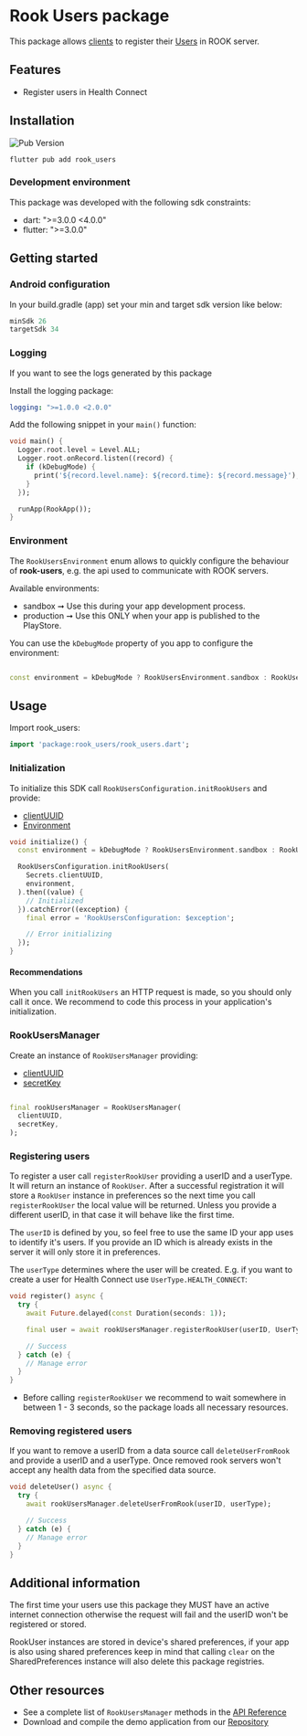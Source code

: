 # Rook Users package

This package allows [clients](https://docs.tryrook.io/docs/Definitions/#client) to register
their [Users](https://docs.tryrook.io/docs/Definitions/#user) in ROOK server.

## Features

* Register users in Health Connect

## Installation

![Pub Version](https://img.shields.io/pub/v/rook_users?style=for-the-badge&logo=flutter&label=pubdev&color=7200F7)

```text
flutter pub add rook_users
```

### Development environment

This package was developed with the following sdk constraints:

* dart: ">=3.0.0 <4.0.0"
* flutter: ">=3.0.0"

## Getting started

### Android configuration

In your build.gradle (app) set your min and target sdk version like below:

```groovy
minSdk 26
targetSdk 34
```

### Logging

If you want to see the logs generated by this package

Install the logging package:

```yaml
logging: ">=1.0.0 <2.0.0"
```

Add the following snippet in your `main()` function:

```dart
void main() {
  Logger.root.level = Level.ALL;
  Logger.root.onRecord.listen((record) {
    if (kDebugMode) {
      print('${record.level.name}: ${record.time}: ${record.message}');
    }
  });

  runApp(RookApp());
}
```

### Environment

The `RookUsersEnvironment` enum allows to quickly configure the behaviour of **rook-users**, e.g. the
api used to communicate with ROOK servers.

Available environments:

* sandbox ➞ Use this during your app development process.
* production ➞ Use this ONLY when your app is published to the PlayStore.

You can use the `kDebugMode` property of you app to configure the environment:

```dart

const environment = kDebugMode ? RookUsersEnvironment.sandbox : RookUsersEnvironment.production;
```

## Usage

Import rook_users:

```dart
import 'package:rook_users/rook_users.dart';
```

### Initialization

To initialize this SDK call `RookUsersConfiguration.initRookUsers` and provide:

* [clientUUID](https://docs.tryrook.io/docs/Definitions/#client_uuid)
* [Environment](#environment)

```dart
void initialize() {
  const environment = kDebugMode ? RookUsersEnvironment.sandbox : RookUsersEnvironment.production;

  RookUsersConfiguration.initRookUsers(
    Secrets.clientUUID,
    environment,
  ).then((value) {
    // Initialized
  }).catchError((exception) {
    final error = 'RookUsersConfiguration: $exception';

    // Error initializing
  });
}
```

#### Recommendations

When you call `initRookUsers` an HTTP request is made, so you should only call it once. We recommend to code this
process in your application's initialization.

### RookUsersManager

Create an instance of `RookUsersManager` providing:

* [clientUUID](https://docs.tryrook.io/docs/Definitions/#client_uuid)
* [secretKey](https://docs.tryrook.io/docs/Definitions/#secret_key)

```dart

final rookUsersManager = RookUsersManager(
  clientUUID,
  secretKey,
);
```

### Registering users

To register a user call `registerRookUser` providing a userID and a userType. It
will return an instance of `RookUser`. After a successful registration it will store a `RookUser`
instance in preferences so the next time you call `registerRookUser` the local value will be
returned. Unless you provide a different userID, in that case it will behave like the first time.

The `userID` is defined by you, so feel free to use the same ID your app uses to identify it's
users. If you provide an ID which is already exists in the server it will only store it in
preferences.

The `userType` determines where the user will be created. E.g. if you want to create a user for
Health Connect use `UserType.HEALTH_CONNECT`:

```dart
void register() async {
  try {
    await Future.delayed(const Duration(seconds: 1));

    final user = await rookUsersManager.registerRookUser(userID, UserType.healthConnect);

    // Success
  } catch (e) {
    // Manage error
  }
}
```

* Before calling `registerRookUser` we recommend to wait somewhere in between 1 - 3 seconds, so the
  package loads all necessary resources.

### Removing registered users

If you want to remove a userID from a data source call `deleteUserFromRook` and provide a userID and a
userType. Once removed rook servers won't accept any health data from the specified data source.

```dart
void deleteUser() async {
  try {
    await rookUsersManager.deleteUserFromRook(userID, userType);

    // Success
  } catch (e) {
    // Manage error
  }
}
```

## Additional information

The first time your users use this package they MUST have an active internet connection otherwise
the request will fail and the userID won't be registered or stored.

RookUser instances are stored in device's shared preferences, if your app is also using shared
preferences keep in mind that calling `clear` on the SharedPreferences instance will also delete
this package registries.

## Other resources

* See a complete list of `RookUsersManager` methods in
  the [API Reference](https://pub.dev/documentation/rook_users/latest/rook_users/RookUsersManager-class.html)
* Download and compile the demo application from
  our [Repository](https://github.com/RookeriesDevelopment/rook_demo_app_flutter)